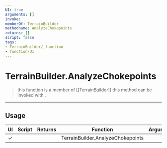 ```yaml
---
UI: true
arguments: []
invoke: .
memberOf: TerrainBuilder
methodname: AnalyzeChokepoints
returns: []
script: false
tags:
- TerrainBuilder/_function
- function/UI
---
```

# TerrainBuilder.AnalyzeChokepoints
> this function is a member of [[TerrainBuilder]]
> this method can be invoked with `.`
-----
## Usage
|  UI | Script | Returns | Function | Arguments |
|:---:|:------:|-------:|:--------:|:---------|
|✓| ||TerrainBuilder.AnalyzeChokepoints||
